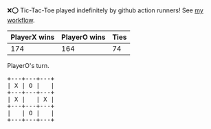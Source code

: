:x::o: Tic-Tac-Toe played indefinitely by github action runners! See [my workflow](.github/workflows/play.yaml).

|PlayerX wins|PlayerO wins|Ties|
|-|-|-|
|174|164|74|

PlayerO's turn.

<pre>
+---+---+---+
| X | O |   |
+---+---+---+
| X |   | X |
+---+---+---+
|   | O |   |
+---+---+---+
</pre>